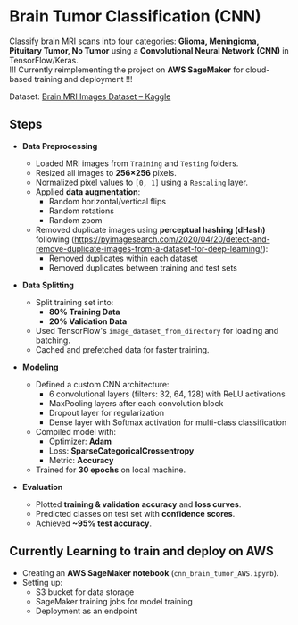 # Brain Tumor Classification (CNN)

Classify brain MRI scans into four categories: **Glioma, Meningioma, Pituitary Tumor, No Tumor** using a **Convolutional Neural Network (CNN)** in TensorFlow/Keras.  
!!! Currently reimplementing the project on **AWS SageMaker** for cloud-based training and deployment !!!

Dataset: [Brain MRI Images Dataset – Kaggle](https://www.kaggle.com/datasets/masoudnickparvar/brain-tumor-mri-dataset?resource=download)

## Steps

- **Data Preprocessing**
  - Loaded MRI images from `Training` and `Testing` folders.
  - Resized all images to **256×256** pixels.
  - Normalized pixel values to `[0, 1]` using a `Rescaling` layer.
  - Applied **data augmentation**:
    - Random horizontal/vertical flips
    - Random rotations
    - Random zoom
  - Removed duplicate images using **perceptual hashing (dHash)** following (https://pyimagesearch.com/2020/04/20/detect-and-remove-duplicate-images-from-a-dataset-for-deep-learning/):
    - Removed duplicates within each dataset
    - Removed duplicates between training and test sets

- **Data Splitting**
  - Split training set into:
    - **80% Training Data**
    - **20% Validation Data**
  - Used TensorFlow's `image_dataset_from_directory` for loading and batching.
  - Cached and prefetched data for faster training.

- **Modeling**
  - Defined a custom CNN architecture:
    - 6 convolutional layers (filters: 32, 64, 128) with ReLU activations
    - MaxPooling layers after each convolution block
    - Dropout layer for regularization
    - Dense layer with Softmax activation for multi-class classification
  - Compiled model with:
    - Optimizer: **Adam**
    - Loss: **SparseCategoricalCrossentropy**
    - Metric: **Accuracy**
  - Trained for **30 epochs** on local machine.

- **Evaluation**
  - Plotted **training & validation accuracy** and **loss curves**.
  - Predicted classes on test set with **confidence scores**.
  - Achieved **~95% test accuracy**.

## Currently Learning to train and deploy on AWS
  - Creating an **AWS SageMaker notebook** (`cnn_brain_tumor_AWS.ipynb`).
  - Setting up:
    - S3 bucket for data storage
    - SageMaker training jobs for model training
    - Deployment as an endpoint 



